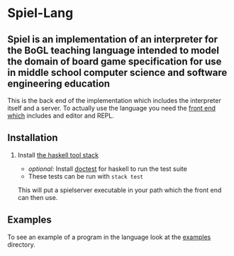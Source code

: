 # Spiel-Lang

## Spiel is an implementation of an interpreter for the BoGL teaching language intended to model the domain of board game specification for use in middle school computer science and software engineering education  

This is the back end of the implementation which includes the interpreter itself and a server. To actually use the language you need the [front end which](https://github.com/The-Code-In-Sheep-s-Clothing/Spiel-Front) includes and editor and REPL. 

## Installation
1. Install [the haskell tool stack](https://docs.haskellstack.org/en/stable/install_and_upgrade/)

   * *optional:* Install [doctest](https://hackage.haskell.org/package/doctest) for haskell to run the test suite
   * These tests can be run with `stack test`
   
   This will put a spielserver executable in your path which the front end can then use. 
## Examples 
To see an example of a program in the language look at the [examples](examples/) directory.
